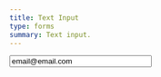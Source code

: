 ```yaml
---
title: Text Input
type: forms
summary: Text input.
---
```


<input name="email" alt="Email Address" value="email@email.com" class="employee_panel_label_input" style="width: 250px;" type="text" size="24" maxlength="255" id="employee_panel_email">

